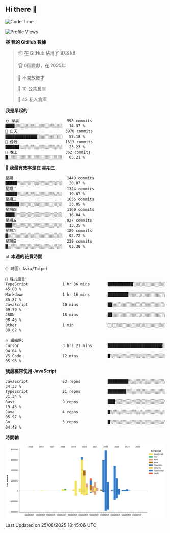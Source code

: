## Hi there 👋

<!--START_SECTION:waka-->
![Code Time](http://img.shields.io/badge/Code%20Time-448%20hrs%2012%20mins-blue)

![Profile Views](http://img.shields.io/badge/%E5%80%8B%E4%BA%BA%E9%A0%81%E9%9D%A2%E7%80%8F%E8%A6%BD%E6%AC%A1%E6%95%B8-0-blue)

**🐱 我的 GitHub 數據** 

> 📦 在 GitHub 佔用了 97.8 kB 
 > 
> 🏆  0個貢獻，在 2025年
 > 
> 🚫 不開放徵才
 > 
> 📜 10 公共倉庫 
 > 
> 🔑 43 私人倉庫 
 > 
**我是早起的** 

```text
🌞 早晨                     998 commits         ████░░░░░░░░░░░░░░░░░░░░░   14.37 % 
🌆 白天                     3970 commits        ██████████████░░░░░░░░░░░   57.18 % 
🌃 傍晚                     1613 commits        ██████░░░░░░░░░░░░░░░░░░░   23.23 % 
🌙 晚上                     362 commits         █░░░░░░░░░░░░░░░░░░░░░░░░   05.21 % 
```
📅 **我最有效率是在 星期三** 

```text
星期一                      1449 commits        █████░░░░░░░░░░░░░░░░░░░░   20.87 % 
星期二                      1324 commits        █████░░░░░░░░░░░░░░░░░░░░   19.07 % 
星期三                      1656 commits        ██████░░░░░░░░░░░░░░░░░░░   23.85 % 
星期四                      1169 commits        ████░░░░░░░░░░░░░░░░░░░░░   16.84 % 
星期五                      927 commits         ███░░░░░░░░░░░░░░░░░░░░░░   13.35 % 
星期六                      189 commits         █░░░░░░░░░░░░░░░░░░░░░░░░   02.72 % 
星期日                      229 commits         █░░░░░░░░░░░░░░░░░░░░░░░░   03.30 % 
```


📊 **本週的花費時間** 

```text
🕑︎ 時區: Asia/Taipei

💬 程式語言: 
TypeScript               1 hr 36 mins        ███████████░░░░░░░░░░░░░░   45.00 % 
Markdown                 1 hr 16 mins        █████████░░░░░░░░░░░░░░░░   35.87 % 
JavaScript               20 mins             ██░░░░░░░░░░░░░░░░░░░░░░░   09.79 % 
JSON                     18 mins             ██░░░░░░░░░░░░░░░░░░░░░░░   08.46 % 
Other                    1 min               ░░░░░░░░░░░░░░░░░░░░░░░░░   00.62 % 

🔥 編輯器: 
Cursor                   3 hrs 21 mins       ████████████████████████░   94.04 % 
VS Code                  12 mins             █░░░░░░░░░░░░░░░░░░░░░░░░   05.96 % 
```

**我最經常使用 JavaScript** 

```text
JavaScript               23 repos            █████████░░░░░░░░░░░░░░░░   34.33 % 
TypeScript               21 repos            ████████░░░░░░░░░░░░░░░░░   31.34 % 
Rust                     9 repos             ███░░░░░░░░░░░░░░░░░░░░░░   13.43 % 
Java                     4 repos             █░░░░░░░░░░░░░░░░░░░░░░░░   05.97 % 
Go                       3 repos             █░░░░░░░░░░░░░░░░░░░░░░░░   04.48 % 
```



**時間軸**

![Lines of Code chart](https://raw.githubusercontent.com/jos61404/jos61404/main/assets/bar_graph.png)


 Last Updated on 25/08/2025 18:45:06 UTC
<!--END_SECTION:waka-->



<!--
**jos61404/jos61404** is a ✨ _special_ ✨ repository because its `README.md` (this file) appears on your GitHub profile.

Here are some ideas to get you started:

- 🔭 I’m currently working on ...
- 🌱 I’m currently learning ...
- 👯 I’m looking to collaborate on ...
- 🤔 I’m looking for help with ...
- 💬 Ask me about ...
- 📫 How to reach me: ...
- 😄 Pronouns: ...
- ⚡ Fun fact: ...
-->
